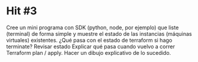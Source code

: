 # Hit #3
Cree un mini programa con SDK (python, node, por ejemplo) que liste (terminal) de forma simple y muestre el estado de las instancias (máquinas virtuales) existentes.
¿Qué pasa con el estado de terraform si hago terminate?
Revisar estado
Explicar qué pasa cuando vuelvo a correr Terraform plan / apply.
Hacer un dibujo explicativo de lo sucedido.
